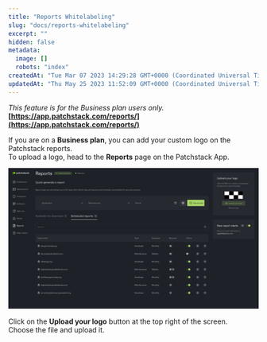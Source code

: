 ```yaml
---
title: "Reports Whitelabeling"
slug: "docs/reports-whitelabeling"
excerpt: ""
hidden: false
metadata: 
  image: []
  robots: "index"
createdAt: "Tue Mar 07 2023 14:29:28 GMT+0000 (Coordinated Universal Time)"
updatedAt: "Thu May 25 2023 11:52:09 GMT+0000 (Coordinated Universal Time)"
---
```

_This feature is for the Business plan users only._  
**[https://app.patchstack.com/reports/](https://app.patchstack.com/reports/)**

If you are on a **Business plan**, you can add your custom logo on the Patchstack reports.  
To upload a logo, head to the **Reports** page on the Patchstack App.

![](/src/assets/images/b9878a9-patchstack_reports_business_plan_scheduled.png)

Click on the **Upload your logo** button at the top right of the screen.  
Choose the file and upload it.
